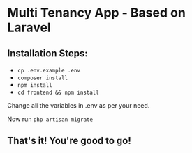 # Multi Tenancy App - Based on Laravel

## Installation Steps:

- `cp .env.example .env`
- `composer install`
- `npm install`
- `cd frontend && npm install`

Change all the variables in .env as per your need.

Now run `php artisan migrate`


## That's it! You're good to go!

